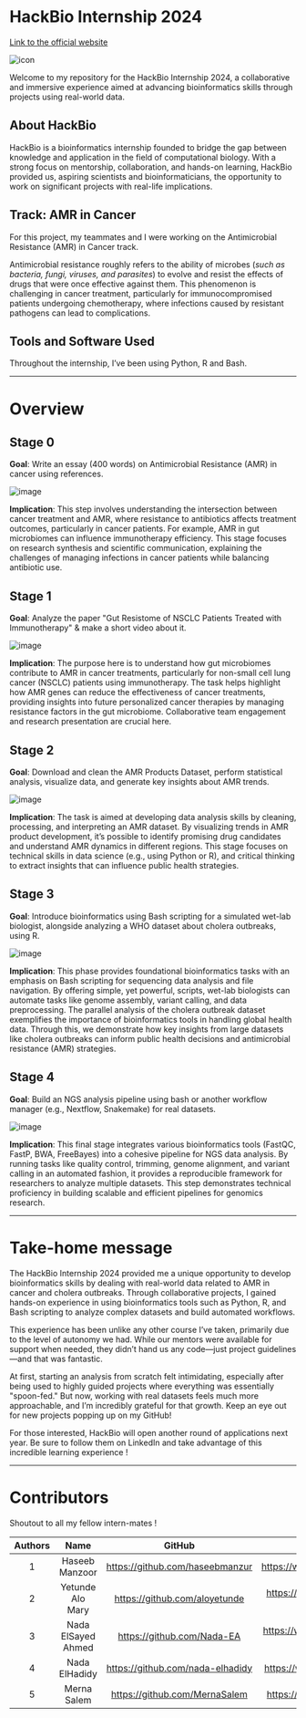 # HackBio Internship 2024

[Link to the official website](https://thehackbio.com/)

![icon](https://github.com/user-attachments/assets/e5898106-82fb-4b0b-b252-e50282ee5706)

Welcome to my repository for the HackBio Internship 2024, a collaborative and immersive experience aimed at advancing bioinformatics skills through projects using real-world data.

## About HackBio

HackBio is a bioinformatics internship founded to bridge the gap between knowledge and application in the field of computational biology. With a strong focus on mentorship, collaboration, and hands-on learning, HackBio provided us, aspiring scientists and bioinformaticians, the opportunity to work on significant projects with real-life implications. 

## Track: AMR in Cancer

For this project, my teammates and I were working on the Antimicrobial Resistance (AMR) in Cancer track. 

Antimicrobial resistance roughly refers to the ability of microbes (*such as bacteria, fungi, viruses, and parasites*) to evolve and resist the effects of drugs that were once effective against them. This phenomenon is challenging in cancer treatment, particularly for immunocompromised patients undergoing chemotherapy, where infections caused by resistant pathogens can lead to complications.  

## Tools and Software Used

Throughout the internship, I’ve been using Python, R and Bash.

---

# Overview

## Stage 0

**Goal**: Write an essay (400 words) on Antimicrobial Resistance (AMR) in cancer using references. 

![image](https://github.com/user-attachments/assets/277c254d-3c15-4749-aa35-764def629bda)

**Implication**: This step involves understanding the intersection between cancer treatment and AMR, where resistance to antibiotics affects treatment outcomes, particularly in cancer patients. For example, AMR in gut microbiomes can influence immunotherapy efficiency. This stage focuses on research synthesis and scientific communication, explaining the challenges of managing infections in cancer patients while balancing antibiotic use.

## Stage 1

**Goal**: Analyze the paper "Gut Resistome of NSCLC Patients Treated with Immunotherapy" & make a short video about it. 

![image](https://github.com/user-attachments/assets/24945a68-efd7-4d86-81b4-af24f2957c84)

**Implication**: The purpose here is to understand how gut microbiomes contribute to AMR in cancer treatments, particularly for non-small cell lung cancer (NSCLC) patients using immunotherapy. The task helps highlight how AMR genes can reduce the effectiveness of cancer treatments, providing insights into future personalized cancer therapies by managing resistance factors in the gut microbiome. Collaborative team engagement and research presentation are crucial here.

## Stage 2

**Goal**: Download and clean the AMR Products Dataset, perform statistical analysis, visualize data, and generate key insights about AMR trends. 

![image](https://github.com/user-attachments/assets/dd82ffe7-16c1-447e-b14f-889c4c7c2de1)

**Implication**: The task is aimed at developing data analysis skills by cleaning, processing, and interpreting an AMR dataset. By visualizing trends in AMR product development, it’s possible to identify promising drug candidates and understand AMR dynamics in different regions. This stage focuses on technical skills in data science (e.g., using Python or R), and critical thinking to extract insights that can influence public health strategies.

## Stage 3

**Goal**: Introduce bioinformatics using Bash scripting for a simulated wet-lab biologist, alongside analyzing a WHO dataset about cholera outbreaks, using R.

![image](https://github.com/user-attachments/assets/782d6f13-e8ad-4220-b91f-94bd22d52634)

**Implication**: This phase provides foundational bioinformatics tasks with an emphasis on Bash scripting for sequencing data analysis and file navigation. By offering simple, yet powerful, scripts, wet-lab biologists can automate tasks like genome assembly, variant calling, and data preprocessing. The parallel analysis of the cholera outbreak dataset exemplifies the importance of bioinformatics tools in handling global health data. Through this, we demonstrate how key insights from large datasets like cholera outbreaks can inform public health decisions and antimicrobial resistance (AMR) strategies.

## Stage 4

**Goal**: Build an NGS analysis pipeline using bash or another workflow manager (e.g., Nextflow, Snakemake) for real datasets. 

![image](https://github.com/user-attachments/assets/f679545c-44a7-4331-8cfd-036197ee032b)

**Implication**: This final stage integrates various bioinformatics tools (FastQC, FastP, BWA, FreeBayes) into a cohesive pipeline for NGS data analysis. By running tasks like quality control, trimming, genome alignment, and variant calling in an automated fashion, it provides a reproducible framework for researchers to analyze multiple datasets. This step demonstrates technical proficiency in building scalable and efficient pipelines for genomics research.

---

# Take-home message

The HackBio Internship 2024 provided me a unique opportunity to develop bioinformatics skills by dealing with real-world data related to AMR in cancer and cholera outbreaks. Through collaborative projects, I gained hands-on experience in using bioinformatics tools such as Python, R, and Bash scripting to analyze complex datasets and build automated workflows. 

This experience has been unlike any other course I’ve taken, primarily due to the level of autonomy we had. While our mentors were available for support when needed, they didn’t hand us any code—just project guidelines—and that was fantastic. 

At first, starting an analysis from scratch felt intimidating, especially after being used to highly guided projects where everything was essentially "spoon-fed." But now, working with real datasets feels much more approachable, and I’m incredibly grateful for that growth. Keep an eye out for new projects popping up on my GitHub!

For those interested, HackBio will open another round of applications next year. Be sure to follow them on LinkedIn and take advantage of this incredible learning experience !

---

# Contributors

Shoutout to all my fellow intern-mates !

| Authors | Name | GitHub | LinkedIn |
| :---: | :---: | :---: | :---: |
| 1 | Haseeb Manzoor | https://github.com/haseebmanzur | https://www.linkedin.com/in/haseebmanzoor |
| 2 | Yetunde Alo Mary | https://github.com/aloyetunde | https://www.linkedin.com/in/yetunde-alo-mary |
| 3 | Nada ElSayed Ahmed | https://github.com/Nada-EA | https://www.linkedin.com/in/nada-elsayed-ahmed |
| 4 | Nada ElHadidy | https://github.com/nada-elhadidy | https://www.linkedin.com/in/nada-elhadidy |
| 5 | Merna Salem | https://github.com/MernaSalem | https://www.linkedin.com/in/merna-salem |
